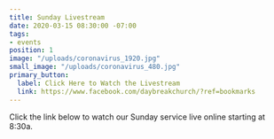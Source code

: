 ```yaml
---
title: Sunday Livestream
date: 2020-03-15 08:30:00 -07:00
tags:
- events
position: 1
image: "/uploads/coronavirus_1920.jpg"
small_image: "/uploads/coronavirus_480.jpg"
primary_button:
  label: Click Here to Watch the Livestream
  link: https://www.facebook.com/daybreakchurch/?ref=bookmarks
---
```


Click the link below to watch our Sunday service live online starting at 8:30a.